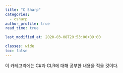 ```yaml
---
title: "C Sharp"
categories:
  - csharp
author_profile: true
read_time: true

last_modified_at: 2020-03-08T20:53:00+09:00

classes: wide
toc: false
---
```


이 카테고리에는 C#과 CLR에 대해 공부한 내용을 적을 것이다.
